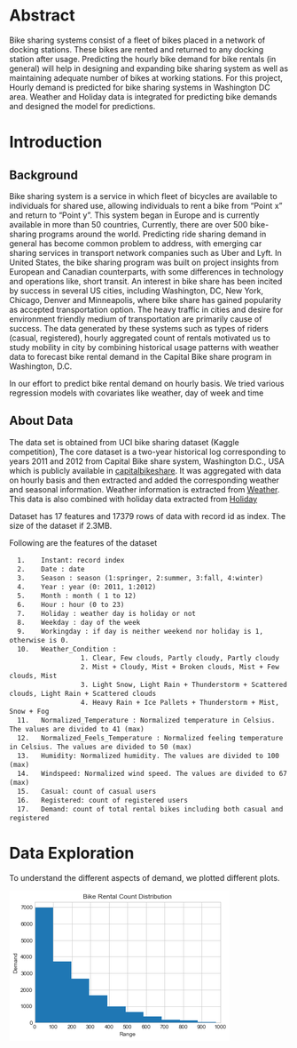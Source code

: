 # Abstract
Bike sharing systems consist of a fleet of bikes placed in a network of docking stations. These bikes are rented and returned to any docking station after usage. Predicting the hourly bike demand for bike rentals (in general) will help in designing and expanding bike sharing system as well as maintaining adequate number of bikes at working stations. For this project, Hourly demand is predicted for bike sharing systems in Washington DC area. Weather and Holiday data is integrated for predicting bike demands and designed the model for predictions.

# Introduction
## Background
<p>Bike sharing system is a service in which fleet of bicycles are available to individuals for shared use, allowing individuals to rent a bike from “Point x” and return to “Point y”. This system began in Europe and is currently available in more than 50 countries, Currently, there are over 500 bike-sharing programs around the world. Predicting ride sharing demand in general has become common problem to address, with emerging car sharing services in transport network companies such as Uber and Lyft. In United States, the bike sharing program was built on project insights from European and Canadian counterparts, with some differences in technology and operations like, short transit. An interest in bike share has been incited by success in several US cities, including Washington, DC, New York, Chicago, Denver and Minneapolis, where bike share has gained popularity as accepted transportation option. The heavy traffic in cities and desire for environment friendly medium of transportation are primarily cause of success. The data generated by these systems such as types of riders (casual, registered), hourly aggregated count of rentals motivated us to study mobility in city by combining historical usage patterns with weather data to forecast bike rental demand in the Capital Bike share program in Washington, D.C.
</p>

<p>In our effort to predict bike rental demand on hourly basis. We tried various regression models with covariates like weather, day of week and time</p>

## About Data
The data set is obtained from UCI bike sharing dataset (Kaggle competition), The core dataset is a two-year historical log corresponding to years 2011 and 2012 from Capital Bike share system, Washington D.C., USA which is publicly available in [capitalbikeshare](http://capitalbikeshare.com/system-data). It was aggregated with data on hourly basis and then extracted and added the corresponding weather and seasonal information. Weather information is extracted from [Weather](http://www.freemeteo.com).
This data is also combined with holiday data extracted from [Holiday](http://dchr.dc.gov/page/holiday-schedule)

<p>Dataset has 17 features and 17379 rows of data with record id as index. The size of the dataset if 2.3MB.
</p>

Following are the features of the dataset
        
      1.	Instant: record index
      2.	Date : date
      3.	Season : season (1:springer, 2:summer, 3:fall, 4:winter)
      4.	Year : year (0: 2011, 1:2012)
      5.	Month : month ( 1 to 12)
      6.	Hour : hour (0 to 23)
      7.	Holiday : weather day is holiday or not
      8.	Weekday : day of the week
      9.	Workingday : if day is neither weekend nor holiday is 1, otherwise is 0.
      10.	Weather_Condition : 
                      1. Clear, Few clouds, Partly cloudy, Partly cloudy
                      2. Mist + Cloudy, Mist + Broken clouds, Mist + Few clouds, Mist
                      3. Light Snow, Light Rain + Thunderstorm + Scattered clouds, Light Rain + Scattered clouds
                      4. Heavy Rain + Ice Pallets + Thunderstorm + Mist, Snow + Fog
      11.	Normalized_Temperature : Normalized temperature in Celsius. The values are divided to 41 (max)
      12.	Normalized_Feels_Temperature : Normalized feeling temperature in Celsius. The values are divided to 50 (max)
      13.	Humidity: Normalized humidity. The values are divided to 100 (max)
      14.	Windspeed: Normalized wind speed. The values are divided to 67 (max)
      15.	Casual: count of casual users
      16.	Registered: count of registered users
      17.	Demand: count of total rental bikes including both casual and registered
      
# Data Exploration

To understand the different aspects of demand, we plotted different plots.

![alt text](plot/img/demand_distribution.png)

